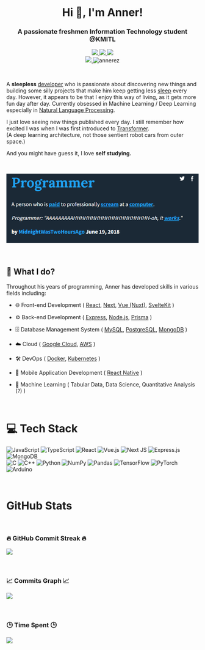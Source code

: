 <h1 align="center">Hi 👋, I'm Anner!</h1>
<h3 align="center">A passionate freshmen Information Technology student @KMITL</h3>

<p align="center">
  <a href="aruchakehm@gmail.com">
    <img src="https://img.shields.io/badge/Gmail-mail%20me-f14336?logo=gmail"/>
  </a>
  <a href="http://discordapp.com/users/363299037962567680">
    <img src="https://img.shields.io/badge/Discord-chat%20me-5865f2?logo=discord&logoColor=f5f5f5"/>
  </a>
  <a href="https://www.linkedin.com/in/arucha-khematharonon-6289ba233/">
    <img src="https://img.shields.io/badge/LinkedIn-connect%20with%20me-2a66bc?logo=linkedin"/>
  </a>
  <br/>
  <a href="https://visitcount.itsvg.in">
    <img src="https://visitcount.itsvg.in/api?id=Annerez&icon=0&color=0"/>
  </a>
  <img src="https://wakatime.com/badge/user/5def2b97-aeb5-4e19-a731-8b627c7f59a6.svg" alt="annerez" />
</p>

<br>

A <b>sleepless</b> [developer](https://en.wikipedia.org/wiki/Developer) who is passionate about discovering new things and building some silly projects that make him keep getting less [sleep](https://www.urbandictionary.com/define.php?term=sleep) every day.
However, it appears to be that I enjoy this way of living, as it gets more fun day after day. Currently obsessed in Machine Learning / Deep Learning especially in [Natural Language Processing](https://en.wikipedia.org/wiki/Natural_language_processing). <br>

I just love seeing new things published every day. I still remember how excited I was when I was first introduced to [Transformer](https://en.wikipedia.org/wiki/Transformer_(deep_learning_architecture)). <br> (A deep learning architecture, not those sentient robot cars from outer space.) 
<br>

And you might have guess it, I love <b> self studying. </b>

<br>

![Programmer](programmer.png)

<br>


## 🧐 What I do?

Throughout his years of programming, Anner has developed skills in various fields including:

- 🌐 Front-end Development ( [React](https://react.dev/), [Next](https://nextjs.org/), [Vue (Nuxt)](https://nuxt.com/), [SvelteKit](https://kit.svelte.dev/) ) <br>

- ⚙️ Back-end Development ( [Express](https://expressjs.com/), [Node.js](https://nodejs.org), [Prisma](https://www.prisma.io/) ) <br>

- 🗄️ Database Management System ( [MySQL](https://www.mysql.com/), [PostgreSQL](https://www.postgresql.org/), [MongoDB](https://www.mongodb.com/) ) <br>

- ☁️ Cloud ( [Google Cloud](https://cloud.google.com), [AWS](https://aws.amazon.com) ) <br>

- 🛠️ DevOps ( [Docker](https://www.docker.com/), [Kubernetes](https://kubernetes.io/) ) <br>

- 📱 Mobile Application Development ( [React Native](https://reactnative.dev/) ) <br>

- 🤖 Machine Learning ( Tabular Data, Data Science, Quantitative Analysis (?) ) <br>

<br>

# 💻 Tech Stack
![JavaScript](https://img.shields.io/badge/javascript-%23323330.svg?style=for-the-badge&logo=javascript&logoColor=%23F7DF1E) ![TypeScript](https://img.shields.io/badge/typescript-%23007ACC.svg?style=for-the-badge&logo=typescript&logoColor=white) ![React](https://img.shields.io/badge/react-%2320232a.svg?style=for-the-badge&logo=react&logoColor=%2361DAFB) ![Vue.js](https://img.shields.io/badge/vuejs-%2335495e.svg?style=for-the-badge&logo=vuedotjs&logoColor=%234FC08D) ![Next JS](https://img.shields.io/badge/Next-black?style=for-the-badge&logo=next.js&logoColor=white) ![Express.js](https://img.shields.io/badge/express.js-%23404d59.svg?style=for-the-badge&logo=express&logoColor=%2361DAFB) ![MongoDB](https://img.shields.io/badge/MongoDB-%234ea94b.svg?style=for-the-badge&logo=mongodb&logoColor=white) <br /> ![C](https://img.shields.io/badge/c-%2300599C.svg?style=for-the-badge&logo=c&logoColor=white) ![C++](https://img.shields.io/badge/c++-%2300599C.svg?style=for-the-badge&logo=c%2B%2B&logoColor=white) ![Python](https://img.shields.io/badge/python-3670A0?style=for-the-badge&logo=python&logoColor=ffdd54) ![NumPy](https://img.shields.io/badge/numpy-%23013243.svg?style=for-the-badge&logo=numpy&logoColor=white) ![Pandas](https://img.shields.io/badge/pandas-%23150458.svg?style=for-the-badge&logo=pandas&logoColor=white) ![TensorFlow](https://img.shields.io/badge/TensorFlow-%23FF6F00.svg?style=for-the-badge&logo=TensorFlow&logoColor=white) ![PyTorch](https://img.shields.io/badge/PyTorch-%23EE4C2C.svg?style=for-the-badge&logo=PyTorch&logoColor=white) ![Arduino](https://img.shields.io/badge/-Arduino-00979D?style=for-the-badge&logo=Arduino&logoColor=white)


<br>

# GitHub Stats

<br>

### 🔥 GitHub Commit Streak 🔥
![](https://github-readme-streak-stats.herokuapp.com/?user=Annerez&theme=radical&hide_border=false)

<br>

### 📈 Commits Graph 📈
![](https://github-readme-stats.vercel.app/api?username=Annerez&theme=radical&hide_border=false&include_all_commits=false&count_private=true)<br />

<br>

### 🕒 Time Spent 🕒
<div align="left">
<img style="height: auto; width: 70%;" class="img" src="https://github-readme-stats.vercel.app/api/wakatime?username=anner&langs_count=8&layout=compact&hide_border=true&bg_color=141424&title_color=e73f82&text_color=ffffff&icon_color=fdaaaas" />
</div> <br />


